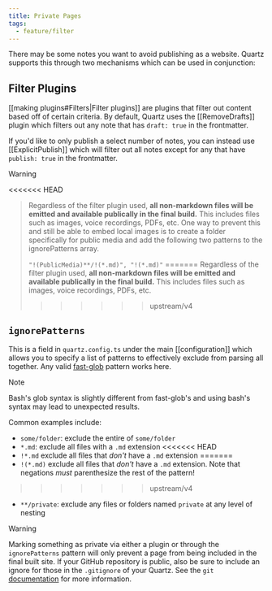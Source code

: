 ```yaml
---
title: Private Pages
tags:
  - feature/filter
---
```


There may be some notes you want to avoid publishing as a website. Quartz supports this through two mechanisms which can be used in conjunction:

## Filter Plugins

[[making plugins#Filters|Filter plugins]] are plugins that filter out content based off of certain criteria. By default, Quartz uses the [[RemoveDrafts]] plugin which filters out any note that has `draft: true` in the frontmatter.

If you'd like to only publish a select number of notes, you can instead use [[ExplicitPublish]] which will filter out all notes except for any that have `publish: true` in the frontmatter.

> [!warning]
<<<<<<< HEAD
> Regardless of the filter plugin used, **all non-markdown files will be emitted and available publically in the final build.** This includes files such as images, voice recordings, PDFs, etc. One way to prevent this and still be able to embed local images is to create a folder specifically for public media and add the following two patterns to the ignorePatterns array.
>
> `"!(PublicMedia)**/!(*.md)", "!(*.md)"`
=======
> Regardless of the filter plugin used, **all non-markdown files will be emitted and available publically in the final build.** This includes files such as images, voice recordings, PDFs, etc.
>>>>>>> upstream/v4

## `ignorePatterns`

This is a field in `quartz.config.ts` under the main [[configuration]] which allows you to specify a list of patterns to effectively exclude from parsing all together. Any valid [fast-glob](https://github.com/mrmlnc/fast-glob#pattern-syntax) pattern works here.

> [!note]
> Bash's glob syntax is slightly different from fast-glob's and using bash's syntax may lead to unexpected results.

Common examples include:

- `some/folder`: exclude the entire of `some/folder`
- `*.md`: exclude all files with a `.md` extension
<<<<<<< HEAD
- `!*.md` exclude all files that _don't_ have a `.md` extension
=======
- `!(*.md)` exclude all files that _don't_ have a `.md` extension. Note that negations _must_ parenthesize the rest of the pattern!
>>>>>>> upstream/v4
- `**/private`: exclude any files or folders named `private` at any level of nesting

> [!warning]
> Marking something as private via either a plugin or through the `ignorePatterns` pattern will only prevent a page from being included in the final built site. If your GitHub repository is public, also be sure to include an ignore for those in the `.gitignore` of your Quartz. See the `git` [documentation](https://git-scm.com/docs/gitignore#_pattern_format) for more information.
